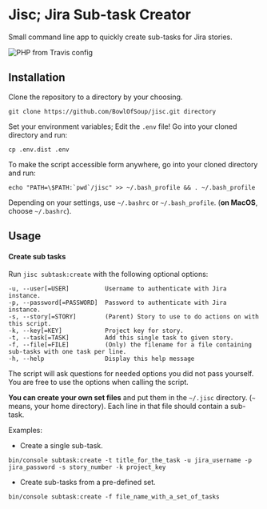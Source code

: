 Jisc; Jira Sub-task Creator
===========================

Small command line app to quickly create sub-tasks for Jira stories.

![PHP from Travis config](https://img.shields.io/badge/PHP-%5E7.0-blue.svg?no-cache=1)

Installation
------------
Clone the repository to a directory by your choosing.

    git clone https://github.com/BowlOfSoup/jisc.git directory

Set your environment variables; Edit the `.env` file! Go into your cloned directory and run:

    cp .env.dist .env

To make the script accessible form anywhere, go into your cloned directory and run:

    echo "PATH=\$PATH:`pwd`/jisc" >> ~/.bash_profile && . ~/.bash_profile

Depending on your settings, use `~/.bashrc` or `~/.bash_profile`. (**on MacOS**, choose `~/.bashrc`).

Usage
-----

#### Create sub tasks

Run `jisc subtask:create` with the following optional options:

```
-u, --user[=USER]          Username to authenticate with Jira instance.
-p, --password[=PASSWORD]  Password to authenticate with Jira instance.
-s, --story[=STORY]        (Parent) Story to use to do actions on with this script.
-k, --key[=KEY]            Project key for story.
-t, --task[=TASK]          Add this single task to given story.
-f, --file[=FILE]          (Only) the filename for a file containing sub-tasks with one task per line.
-h, --help                 Display this help message
```

The script will ask questions for needed options you did not pass yourself. You are free to use the options when calling the script.

**You can create your own set files** and put them in the `~/.jisc` directory. (`~` means, your home directory).
Each line in that file should contain a sub-task.

Examples:
- Create a single sub-task.
```
bin/console subtask:create -t title_for_the_task -u jira_username -p jira_password -s story_number -k project_key
```

- Create sub-tasks from a pre-defined set.

```
bin/console subtask:create -f file_name_with_a_set_of_tasks
```

